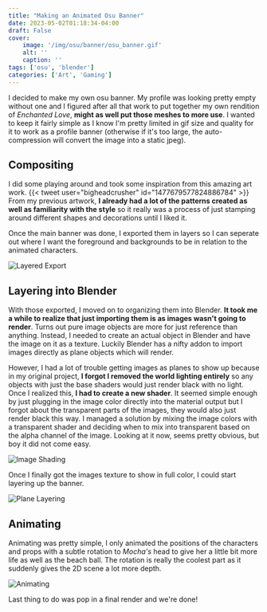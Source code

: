 ```yaml
---
title: "Making an Animated Osu Banner"
date: 2023-05-02T01:18:34-04:00
draft: False
cover: 
    image: '/img/osu/banner/osu_banner.gif'
    alt: ''
    caption: ''
tags: ['osu', 'blender']
categories: ['Art', 'Gaming']
---
```


I decided to make my own osu banner. My profile was looking pretty empty without one and I figured after all that work to put together my own rendition of *Enchanted Love*, **might as well put those meshes to more use**. I wanted to keep it fairly simple as I know I'm pretty limited in gif size and quality for it to work as a profile banner (otherwise if it's too large, the auto-compression will convert the image into a static jpeg).

## Compositing

I did some playing around and took some inspiration from this amazing art work.
{{< tweet user="bigheadcrusher" id="1477679577824886784" >}}
From my previous artwork, **I already had a lot of the patterns created as well as familiarity with the style** so it really was a process of just stamping around different shapes and decorations until I liked it.

Once the main banner was done, I exported them in layers so I can seperate out where I want the foreground and backgrounds to be in relation to the animated characters.

![Layered Export](/img/osu/banner/layering.gif)

## Layering into Blender

With those exported, I moved on to organizing them into Blender. **It took me a while to realize that just importing them is as images wasn't going to render**. Turns out pure image objects are more for just reference than anything. Instead, I needed to create an actual object in Blender and have the image on it as a texture. Luckily Blender has a nifty addon to import images directly as plane objects which will render.

However, I had a lot of trouble getting images as planes to show up because in my original project, **I forgot I removed the world lighting entirely** so any objects with just the base shaders would just render black with no light. Once I realized this, **I had to create a new shader**. It seemed simple enough by just plugging in the image color directly into the material output but I forgot about the transparent parts of the images, they would also just render black this way. I managed a solution by mixing the image colors with a transparent shader and deciding when to mix into transparent based on the alpha channel of the image. Looking at it now, seems pretty obvious, but boy it did not come easy.

![Image Shading](/img/osu/banner/image_shading.png)

Once I finally got the images texture to show in full color, I could start layering up the banner.

![Plane Layering](/img/osu/banner/plane_layering.png)

## Animating

Animating was pretty simple, I only animated the positions of the characters and props with a subtle rotation to *Mocha's* head to give her a little bit more life as well as the beach ball. The rotation is really the coolest part as it suddenly gives the 2D scene a lot more depth.

![Animating](/img/osu/banner/animating.gif)

Last thing to do was pop in a final render and we're done!